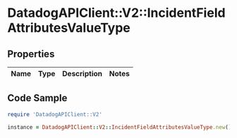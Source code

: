 # DatadogAPIClient::V2::IncidentFieldAttributesValueType

## Properties

Name | Type | Description | Notes
------------ | ------------- | ------------- | -------------

## Code Sample

```ruby
require 'DatadogAPIClient::V2'

instance = DatadogAPIClient::V2::IncidentFieldAttributesValueType.new()
```


